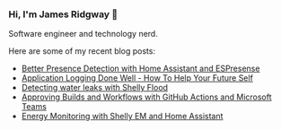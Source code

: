 ### Hi, I'm James Ridgway 👋
Software engineer and technology nerd.

Here are some of my recent blog posts:
  * [Better Presence Detection with Home Assistant and ESPresense](https://www.jamesridgway.co.uk/better-presence-detection-with-home-assistant-and-espresense/)
  * [Application Logging Done Well - How To Help Your Future Self](https://www.jamesridgway.co.uk/application-logging-done-well-how-to-help-your-future-self/)
  * [Detecting water leaks with Shelly Flood](https://www.jamesridgway.co.uk/detecting-water-teaks-with-shelly-flood/)
  * [Approving Builds and Workflows with GitHub Actions and Microsoft Teams](https://www.jamesridgway.co.uk/approving-builds-and-workflows-with-github-actions-and-microsoft-teams/)
  * [Energy Monitoring with Shelly EM and Home Assistant](https://www.jamesridgway.co.uk/energy-monitoring-with-shelly-em-and-home-assistant/)
